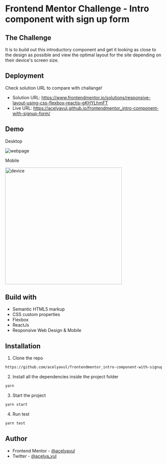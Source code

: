 # Frontend Mentor Challenge - Intro component with sign up form

## The Challenge

It is to build out this introductory component and get it looking as close to the design as possible and view the optimal layout for the site depending on their device's screen size.

## Deployment

Check solution URL to compare with challange!

- Solution URL: https://www.frontendmentor.io/solutions/responsive-layout-using-css-flexbox-reactjs-gKHYLhmFT
- Live URL: https://acelyavul.github.io/frontendmentor_intro-component-with-signup-form/

## Demo

Desktop

![webpage](https://user-images.githubusercontent.com/88436030/132941997-2a0c4acd-6074-4825-a523-71ff5ccc6a94.png)

Mobile

<img src="https://user-images.githubusercontent.com/88436030/132945529-ecb800ba-cda5-4311-853d-5a954429b82b.PNG" alt="device" style="width:375px"/>

## Build with

- Semantic HTML5 markup
- CSS custom properties
- Flexbox
- ReactJs
- Responsive Web Design & Mobile 

## Installation


1. Clone the repo

```sh
https://github.com/acelyavul/frontendmentor_intro-component-with-signup-form.git
```

2. Install all the dependencies inside the project folder

```sh
yarn
```

3. Start the project

```sh
yarn start 
```

4. Run test

```sh
yarn test 
```
## Author

- Frontend Mentor - [@acelyavul](https://www.frontendmentor.io/profile/acelyavul)
- Twitter - [@acelya_vul](https://twitter.com/acelya_vul)

